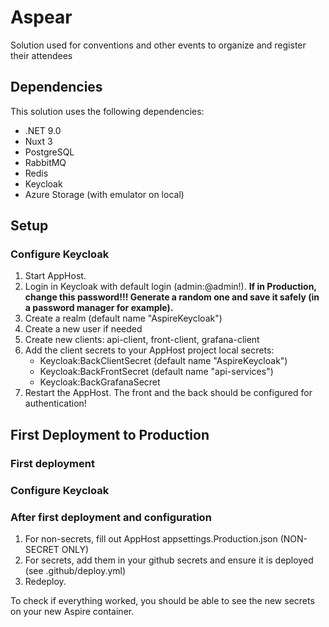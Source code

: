 ﻿# Aspear

Solution used for conventions and other events to organize and register their attendees

## Dependencies
This solution uses the following dependencies:
- .NET 9.0
- Nuxt 3
- PostgreSQL 
- RabbitMQ
- Redis
- Keycloak
- Azure Storage (with emulator on local)

## Setup
### Configure Keycloak
1. Start AppHost.
2. Login in Keycloak with default login (admin:@admin!). **If in Production, change this password!!! Generate a random one and save it safely (in a password manager for example).**
3. Create a realm (default name "AspireKeycloak")
4. Create a new user if needed
5. Create new clients: api-client, front-client, grafana-client
6. Add the client secrets to your AppHost project local secrets:
   - Keycloak:BackClientSecret (default name "AspireKeycloak")
   - Keycloak:BackFrontSecret (default name "api-services")
   - Keycloak:BackGrafanaSecret
7. Restart the AppHost. The front and the back should be configured for authentication!

## First Deployment to Production
### First deployment

### Configure Keycloak

### After first deployment and configuration
1. For non-secrets, fill out AppHost appsettings.Production.json (NON-SECRET ONLY)
2. For secrets, add them in your github secrets and ensure it is deployed (see .github/deploy.yml)
3. Redeploy. 

To check if everything worked, you should be able to see the new secrets on your new Aspire container.